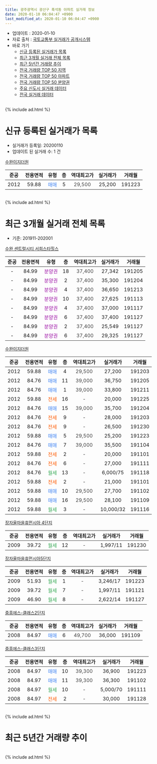 ```yaml
---
title: 광주광역시 광산구 흑석동 아파트 실거래 정보
date: 2020-01-10 06:04:47 +0900
last_modified_at: 2020-01-10 06:04:47 +0900
---
```


* 업데이트 : 2020-01-10
* 자료 출처 : [국토교통부 실거래가 공개시스템](http://rt.molit.go.kr)
* 바로 가기
    * [신규 등록된 실거래가 목록](#신규-등록된-실거래가-목록)
    * [최근 3개월 실거래 전체 목록](#최근-3개월-실거래-전체-목록)
    * [최근 5년간 거래량 추이](#최근-5년간-거래량-추이)
    * [전국 거래량 TOP 50 지역](https://inasie.github.io/apt-trade-info/최근-3개월-전국에서-가장-거래가-많이-발생한-지역)
    * [전국 거래량 TOP 50 아파트](https://inasie.github.io/apt-trade-info/최근-3개월-전국에서-가장-거래가-많이-발생한-아파트)
    * [전국 거래량 TOP 50 분양권](https://inasie.github.io/apt-trade-info/최근-3개월-전국에서-가장-거래가-많이-발생한-분양권)
    * [주요 신도시 실거래 데이터](https://inasie.github.io/apt-trade-info/주요-신도시)
    * [전국 실거래 데이터](https://inasie.github.io/apt-trade-info/전국)
<br>
{% include ad.html %}
<br>

# 신규 등록된 실거래가 목록
* 실거래가 등록일: 20200110
* 업데이트 된 실거래 수: 1 건


[수완이지더원](https://search.naver.com/search.naver?query=%EA%B4%91%EC%A3%BC%EA%B4%91%EC%97%AD%EC%8B%9C+%EA%B4%91%EC%82%B0%EA%B5%AC+%ED%9D%91%EC%84%9D%EB%8F%99+%EC%88%98%EC%99%84%EC%9D%B4%EC%A7%80%EB%8D%94%EC%9B%90)

|준공|전용면적|유형|층|역대최고가|실거래가|거래월|
|:---:|:---:|:---:|:---:|:---:|:---:|:---:|
|2012|59.88|<span style="color:#4285f3">매매</span>|5|<span style="color:#444444">29,500</span>|25,200|191223|


<br>
{% include ad.html %}
<br>

# 최근 3개월 실거래 전체 목록
* 기준: 201911-202001


[수완 센트럴시티 서희스타힐스](https://search.naver.com/search.naver?query=%EA%B4%91%EC%A3%BC%EA%B4%91%EC%97%AD%EC%8B%9C+%EA%B4%91%EC%82%B0%EA%B5%AC+%ED%9D%91%EC%84%9D%EB%8F%99+%EC%88%98%EC%99%84+%EC%84%BC%ED%8A%B8%EB%9F%B4%EC%8B%9C%ED%8B%B0+%EC%84%9C%ED%9D%AC%EC%8A%A4%ED%83%80%ED%9E%90%EC%8A%A4)

|준공|전용면적|유형|층|역대최고가|실거래가|거래월|
|:---:|:---:|:---:|:---:|:---:|:---:|:---:|
|-|84.99|<span style="color:#9C11A5">분양권</span>|18|<span style="color:#444444">37,400</span>|27,342|191205|
|-|84.99|<span style="color:#9C11A5">분양권</span>|2|<span style="color:#444444">37,400</span>|35,300|191204|
|-|84.99|<span style="color:#9C11A5">분양권</span>|4|<span style="color:#444444">37,400</span>|36,650|191213|
|-|84.99|<span style="color:#9C11A5">분양권</span>|10|<span style="color:#444444">37,400</span>|27,625|191113|
|-|84.99|<span style="color:#9C11A5">분양권</span>|4|<span style="color:#444444">37,400</span>|37,000|191117|
|-|84.99|<span style="color:#9C11A5">분양권</span>|6|<span style="color:#444444">37,400</span>|37,400|191127|
|-|84.99|<span style="color:#9C11A5">분양권</span>|2|<span style="color:#444444">37,400</span>|25,549|191127|
|-|84.99|<span style="color:#9C11A5">분양권</span>|6|<span style="color:#444444">37,400</span>|29,325|191127|

[수완이지더원](https://search.naver.com/search.naver?query=%EA%B4%91%EC%A3%BC%EA%B4%91%EC%97%AD%EC%8B%9C+%EA%B4%91%EC%82%B0%EA%B5%AC+%ED%9D%91%EC%84%9D%EB%8F%99+%EC%88%98%EC%99%84%EC%9D%B4%EC%A7%80%EB%8D%94%EC%9B%90)

|준공|전용면적|유형|층|역대최고가|실거래가|거래월|
|:---:|:---:|:---:|:---:|:---:|:---:|:---:|
|2012|59.88|<span style="color:#4285f3">매매</span>|4|<span style="color:#444444">29,500</span>|27,200|191203|
|2012|84.76|<span style="color:#4285f3">매매</span>|11|<span style="color:#444444">39,000</span>|36,750|191205|
|2012|84.76|<span style="color:#4285f3">매매</span>|1|<span style="color:#444444">39,000</span>|33,800|191211|
|2012|59.88|<span style="color:#ff5a00">전세</span>|16|<span style="color:#444444">-</span>|20,000|191225|
|2012|84.76|<span style="color:#4285f3">매매</span>|15|<span style="color:#444444">39,000</span>|35,700|191204|
|2012|84.76|<span style="color:#ff5a00">전세</span>|9|<span style="color:#444444">-</span>|28,000|191203|
|2012|84.76|<span style="color:#ff5a00">전세</span>|9|<span style="color:#444444">-</span>|26,500|191230|
|2012|59.88|<span style="color:#4285f3">매매</span>|5|<span style="color:#444444">29,500</span>|25,200|191223|
|2012|84.76|<span style="color:#4285f3">매매</span>|7|<span style="color:#444444">39,000</span>|35,500|191104|
|2012|59.88|<span style="color:#ff5a00">전세</span>|2|<span style="color:#444444">-</span>|20,000|191101|
|2012|84.76|<span style="color:#ff5a00">전세</span>|6|<span style="color:#444444">-</span>|27,000|191111|
|2012|84.76|<span style="color:#34a853">월세</span>|13|<span style="color:#444444">-</span>|6,000/75|191118|
|2012|59.88|<span style="color:#ff5a00">전세</span>|2|<span style="color:#444444">-</span>|21,000|191101|
|2012|59.88|<span style="color:#4285f3">매매</span>|10|<span style="color:#444444">29,500</span>|27,700|191102|
|2012|59.88|<span style="color:#4285f3">매매</span>|16|<span style="color:#444444">29,500</span>|28,100|191109|
|2012|59.88|<span style="color:#34a853">월세</span>|3|<span style="color:#444444">-</span>|10,000/32|191116|

[장자울마을휴먼시아 4단지](https://search.naver.com/search.naver?query=%EA%B4%91%EC%A3%BC%EA%B4%91%EC%97%AD%EC%8B%9C+%EA%B4%91%EC%82%B0%EA%B5%AC+%ED%9D%91%EC%84%9D%EB%8F%99+%EC%9E%A5%EC%9E%90%EC%9A%B8%EB%A7%88%EC%9D%84%ED%9C%B4%EB%A8%BC%EC%8B%9C%EC%95%84+4%EB%8B%A8%EC%A7%80)

|준공|전용면적|유형|층|역대최고가|실거래가|거래월|
|:---:|:---:|:---:|:---:|:---:|:---:|:---:|
|2009|39.72|<span style="color:#34a853">월세</span>|12|<span style="color:#444444">-</span>|1,997/11|191230|

[장자울마을휴먼시아5단지](https://search.naver.com/search.naver?query=%EA%B4%91%EC%A3%BC%EA%B4%91%EC%97%AD%EC%8B%9C+%EA%B4%91%EC%82%B0%EA%B5%AC+%ED%9D%91%EC%84%9D%EB%8F%99+%EC%9E%A5%EC%9E%90%EC%9A%B8%EB%A7%88%EC%9D%84%ED%9C%B4%EB%A8%BC%EC%8B%9C%EC%95%845%EB%8B%A8%EC%A7%80)

|준공|전용면적|유형|층|역대최고가|실거래가|거래월|
|:---:|:---:|:---:|:---:|:---:|:---:|:---:|
|2009|51.93|<span style="color:#34a853">월세</span>|1|<span style="color:#444444">-</span>|3,246/17|191223|
|2009|39.72|<span style="color:#34a853">월세</span>|7|<span style="color:#444444">-</span>|1,997/11|191121|
|2009|46.90|<span style="color:#34a853">월세</span>|8|<span style="color:#444444">-</span>|2,622/14|191127|

[중흥에스-클래스2단지](https://search.naver.com/search.naver?query=%EA%B4%91%EC%A3%BC%EA%B4%91%EC%97%AD%EC%8B%9C+%EA%B4%91%EC%82%B0%EA%B5%AC+%ED%9D%91%EC%84%9D%EB%8F%99+%EC%A4%91%ED%9D%A5%EC%97%90%EC%8A%A4-%ED%81%B4%EB%9E%98%EC%8A%A42%EB%8B%A8%EC%A7%80)

|준공|전용면적|유형|층|역대최고가|실거래가|거래월|
|:---:|:---:|:---:|:---:|:---:|:---:|:---:|
|2008|84.97|<span style="color:#4285f3">매매</span>|6|<span style="color:#444444">49,700</span>|36,000|191109|

[중흥에스-클래스3단지](https://search.naver.com/search.naver?query=%EA%B4%91%EC%A3%BC%EA%B4%91%EC%97%AD%EC%8B%9C+%EA%B4%91%EC%82%B0%EA%B5%AC+%ED%9D%91%EC%84%9D%EB%8F%99+%EC%A4%91%ED%9D%A5%EC%97%90%EC%8A%A4-%ED%81%B4%EB%9E%98%EC%8A%A43%EB%8B%A8%EC%A7%80)

|준공|전용면적|유형|층|역대최고가|실거래가|거래월|
|:---:|:---:|:---:|:---:|:---:|:---:|:---:|
|2008|84.97|<span style="color:#4285f3">매매</span>|10|<span style="color:#444444">39,300</span>|36,900|191223|
|2008|84.97|<span style="color:#4285f3">매매</span>|11|<span style="color:#444444">39,300</span>|36,300|191102|
|2008|84.97|<span style="color:#34a853">월세</span>|10|<span style="color:#444444">-</span>|5,000/70|191111|
|2008|84.97|<span style="color:#ff5a00">전세</span>|2|<span style="color:#444444">-</span>|30,000|191128|


<br>
{% include ad.html %}
<br>

# 최근 5년간 거래량 추이


<div style="width:100%;">
    <canvas id="deal_progress" height="200"></canvas>
</div>

<script>
new Chart(document.getElementById("deal_progress"), {
    type: 'line',
    data: {
        labels: ['201501','201502','201503','201504','201505','201506','201507','201508','201509','201510','201511','201512','201601','201602','201603','201604','201605','201606','201607','201608','201609','201610','201611','201612','201701','201702','201703','201704','201705','201706','201707','201708','201709','201710','201711','201712','201801','201802','201803','201804','201805','201806','201807','201808','201809','201810','201811','201812','201901','201902','201903','201904','201905','201906','201907','201908','201909','201910','201911','201912','202001'],
        datasets: [{
            label: '매매',
            pointRadius: 1,
            data: [6, 11, 8, 6, 7, 5, 3, 4, 8, 9, 11, 7, 5, 5, 14, 3, 9, 4, 10, 3, 5, 20, 11, 4, 7, 8, 7, 4, 6, 10, 3, 8, 7, 5, 10, 4, 9, 8, 9, 7, 9, 5, 11, 13, 11, 10, 4, 3, 3, 8, 3, 6, 4, 4, 1, 9, 4, 21, 10, 9, 0],
            borderColor: "rgba(255, 201, 14, 1)",
            backgroundColor: "rgba(255, 201, 14, 0.5)",
            fill: false,
            lineTension: 0
        },{
            label: '전월세',
            pointRadius: 1,
            data: [9, 3, 7, 9, 5, 16, 9, 64, 18, 13, 11, 11, 12, 15, 11, 11, 6, 12, 12, 12, 10, 24, 7, 8, 8, 6, 6, 7, 3, 5, 6, 56, 17, 12, 13, 10, 5, 6, 10, 11, 15, 5, 9, 9, 10, 11, 8, 12, 12, 9, 7, 12, 10, 4, 7, 42, 14, 12, 9, 5, 0],
            borderColor: "rgba(0, 141, 185, 1)",
            backgroundColor: "rgba(0, 141, 185, 0.5)",
            fill: false,
            lineTension: 0
        }
        ]
    },
    options: {
        responsive: true,
        title: {
            display: false
        },
        tooltips: {
            mode: 'index',
            intersect: false
        },
        hover: {
            mode: 'nearest',
            intersect: true
        },
        scales: {
            xAxes: [{
                display: true,
                scaleLabel: {
                    display: true,
                    labelString: '년/월'
                }
            }],
            yAxes: [{
                display: true,
                ticks: {
                    suggestedMin: 0,
                },
                scaleLabel: {
                    display: true,
                    labelString: '실거래 수'
                }
            }]
        }
    }
});

</script>


<br>
{% include ad.html %}
<br>

